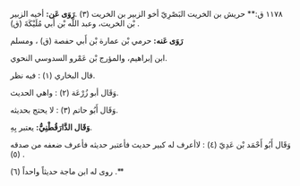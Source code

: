 ١١٧٨ ق:** حريش بن الخريت البَصْرِيّ أخو الزبير بن الخريت (٣) .**رَوَى عَن:** أخيه الزبير بْن الخريت، وعبد اللَّه بْن أَبي مُلَيْكَةَ (ق) .

**رَوَى عَنه:** حرمي بْن عمارة بْن أَبي حفصة (ق) ، ومسلم

ابن إبراهيم، والمؤرج بْن عَمْرو السدوسي النحوي.

قال البخاري (١) : فيه نظر.

وَقَال أبو زُرْعَة (٢) : واهي الحديث.

وَقَال أَبُو حاتم (٣) : لا يحتج بحديثه.

**وَقَال الدَّارَقُطْنِيُّ:** يعتبر بِهِ.

وَقَال أَبُو أَحْمَد بْن عَدِيّ (٤) : لاأعرف له كبير حديث فأعتبر حديثه فأعرف ضعفه من صدقه (٥) .

روى له ابن ماجة حديثاً واحداً (٦) .**